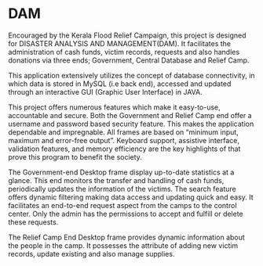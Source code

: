 # DAM
Encouraged by the Kerala Flood Relief Campaign, this project is designed for DISASTER ANALYSIS AND MANAGEMENT(DAM). It facilitates the administration of cash funds, victim records, requests and also handles donations via three ends; Government, Central Database and Relief Camp.

This application extensively utilizes the concept of database connectivity, in which data is stored in MySQL (i.e back end), accessed and updated through an interactive GUI (Graphic User Interface) in JAVA.

This project offers numerous features which make it easy-to-use, accountable and secure.
Both the Government and Relief Camp end offer a username and password based security feature. This makes the application dependable and impregnable. All frames are based on “minimum input, maximum and error-free output”. Keyboard support, assistive interface, validation features, and memory efficiency are the key highlights of that prove this program to benefit the society.

The Government-end Desktop frame display up-to-date statistics at a glance. This end monitors the transfer and handling of cash funds, periodically updates the information of the victims. The search feature offers dynamic filtering making
data access and updating quick and easy. It facilitates an end-to-end request aspect from the camps to the control center. Only the admin has the permissions to accept and fulfill or delete these requests.

The Relief Camp End Desktop frame provides dynamic information about the people in the camp. It possesses the attribute of adding new victim records, update existing and also manage supplies.
